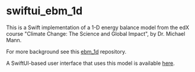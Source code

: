 # swiftui_ebm_1d
This is a Swift implementation of a 1-D energy balance model from the edX course "Climate Change: The Science and Global Impact", by Dr. Michael Mann.

For more background see this [ebm_1d](https://github.com/mchapman87501/ebm_1d) repository.

A SwiftUI-based user interface that uses this model is available [here](https://github.com/mchapman87501/swiftui_ebm_1d).
